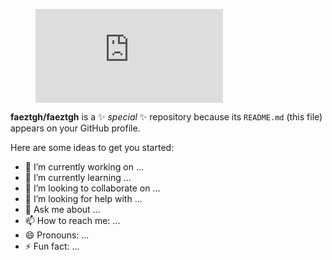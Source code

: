<html>
  <div>
    <figure><embed src="https://wakatime.com/share/@f4ez/ca515b67-269c-44b7-a013-55d2d37470a2.svg"></embed></figure>
  </div>
</html>

**faeztgh/faeztgh** is a ✨ _special_ ✨ repository because its `README.md` (this file) appears on your GitHub profile.

Here are some ideas to get you started:

- 🔭 I’m currently working on ...
- 🌱 I’m currently learning ...
- 👯 I’m looking to collaborate on ...
- 🤔 I’m looking for help with ...
- 💬 Ask me about ...
- 📫 How to reach me: ...
- 😄 Pronouns: ...
- ⚡ Fun fact: ...

